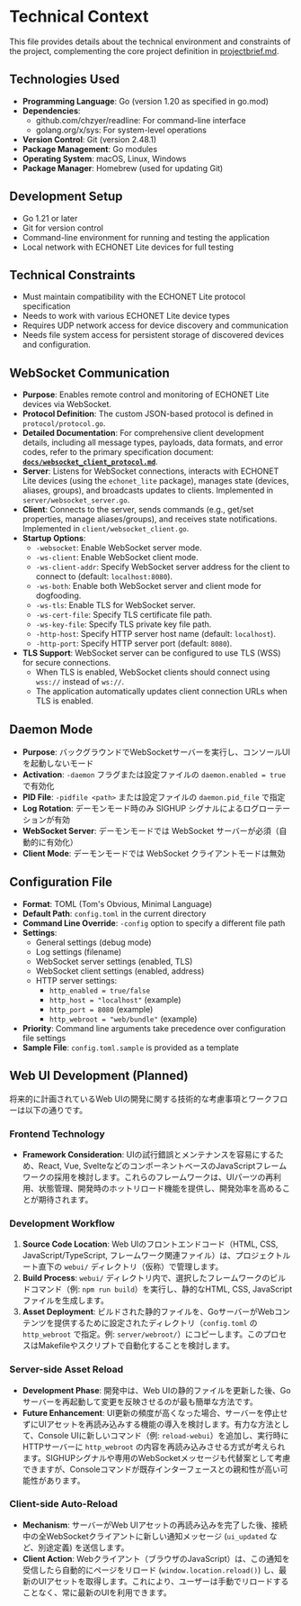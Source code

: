 # Technical Context

This file provides details about the technical environment and constraints of the project, complementing the core project definition in [projectbrief.md](./projectbrief.md).

## Technologies Used

- **Programming Language**: Go (version 1.20 as specified in go.mod)
- **Dependencies**:
  - github.com/chzyer/readline: For command-line interface
  - golang.org/x/sys: For system-level operations
- **Version Control**: Git (version 2.48.1)
- **Package Management**: Go modules
- **Operating System**: macOS, Linux, Windows
- **Package Manager**: Homebrew (used for updating Git)

## Development Setup

- Go 1.21 or later
- Git for version control
- Command-line environment for running and testing the application
- Local network with ECHONET Lite devices for full testing

## Technical Constraints

- Must maintain compatibility with the ECHONET Lite protocol specification
- Needs to work with various ECHONET Lite device types
- Requires UDP network access for device discovery and communication
- Needs file system access for persistent storage of discovered devices and configuration.

## WebSocket Communication

- **Purpose**: Enables remote control and monitoring of ECHONET Lite devices via WebSocket.
- **Protocol Definition**: The custom JSON-based protocol is defined in `protocol/protocol.go`.
- **Detailed Documentation**: For comprehensive client development details, including all message types, payloads, data formats, and error codes, refer to the primary specification document: **[`docs/websocket_client_protocol.md`](../docs/websocket_client_protocol.md)**.
- **Server**: Listens for WebSocket connections, interacts with ECHONET Lite devices (using the `echonet_lite` package), manages state (devices, aliases, groups), and broadcasts updates to clients. Implemented in `server/websocket_server.go`.
- **Client**: Connects to the server, sends commands (e.g., get/set properties, manage aliases/groups), and receives state notifications. Implemented in `client/websocket_client.go`.
- **Startup Options**:
  - `-websocket`: Enable WebSocket server mode.
  - `-ws-client`: Enable WebSocket client mode.
  - `-ws-client-addr`: Specify WebSocket server address for the client to connect to (default: `localhost:8080`).
  - `-ws-both`: Enable both WebSocket server and client mode for dogfooding.
  - `-ws-tls`: Enable TLS for WebSocket server.
  - `-ws-cert-file`: Specify TLS certificate file path.
  - `-ws-key-file`: Specify TLS private key file path.
  - `-http-host`: Specify HTTP server host name (default: `localhost`).
  - `-http-port`: Specify HTTP server port (default: `8080`).
- **TLS Support**: WebSocket server can be configured to use TLS (WSS) for secure connections.
  - When TLS is enabled, WebSocket clients should connect using `wss://` instead of `ws://`.
  - The application automatically updates client connection URLs when TLS is enabled.

## Daemon Mode

- **Purpose**: バックグラウンドでWebSocketサーバーを実行し、コンソールUIを起動しないモード
- **Activation**: `-daemon` フラグまたは設定ファイルの `daemon.enabled = true` で有効化
- **PID File**: `-pidfile <path>` または設定ファイルの `daemon.pid_file` で指定
- **Log Rotation**: デーモンモード時のみ SIGHUP シグナルによるログローテーションが有効
- **WebSocket Server**: デーモンモードでは WebSocket サーバーが必須（自動的に有効化）
- **Client Mode**: デーモンモードでは WebSocket クライアントモードは無効

## Configuration File

- **Format**: TOML (Tom's Obvious, Minimal Language)
- **Default Path**: `config.toml` in the current directory
- **Command Line Override**: `-config` option to specify a different file path
- **Settings**:
  - General settings (debug mode)
  - Log settings (filename)
  - WebSocket server settings (enabled, TLS)
  - WebSocket client settings (enabled, address)
  - HTTP server settings:
    - `http_enabled = true/false`
    - `http_host = "localhost"` (example)
    - `http_port = 8080` (example)
    - `http_webroot = "web/bundle"` (example)
- **Priority**: Command line arguments take precedence over configuration file settings
- **Sample File**: `config.toml.sample` is provided as a template

## Web UI Development (Planned)

将来的に計画されているWeb UIの開発に関する技術的な考慮事項とワークフローは以下の通りです。

### Frontend Technology

- **Framework Consideration**: UIの試行錯誤とメンテナンスを容易にするため、React, Vue, SvelteなどのコンポーネントベースのJavaScriptフレームワークの採用を検討します。これらのフレームワークは、UIパーツの再利用、状態管理、開発時のホットリロード機能を提供し、開発効率を高めることが期待されます。

### Development Workflow

1.  **Source Code Location**: Web UIのフロントエンドコード（HTML, CSS, JavaScript/TypeScript, フレームワーク関連ファイル）は、プロジェクトルート直下の `webui/` ディレクトリ（仮称）で管理します。
2.  **Build Process**: `webui/` ディレクトリ内で、選択したフレームワークのビルドコマンド（例: `npm run build`）を実行し、静的なHTML, CSS, JavaScriptファイルを生成します。
3.  **Asset Deployment**: ビルドされた静的ファイルを、GoサーバーがWebコンテンツを提供するために設定されたディレクトリ（`config.toml` の `http_webroot` で指定。例: `server/webroot/`）にコピーします。このプロセスはMakefileやスクリプトで自動化することを検討します。

### Server-side Asset Reload

- **Development Phase**: 開発中は、Web UIの静的ファイルを更新した後、Goサーバーを再起動して変更を反映させるのが最も簡単な方法です。
- **Future Enhancement**: UI更新の頻度が高くなった場合、サーバーを停止せずにUIアセットを再読み込みする機能の導入を検討します。有力な方法として、Console UIに新しいコマンド（例: `reload-webui`）を追加し、実行時にHTTPサーバーに `http_webroot` の内容を再読み込みさせる方式が考えられます。SIGHUPシグナルや専用のWebSocketメッセージも代替案として考慮できますが、Consoleコマンドが既存インターフェースとの親和性が高い可能性があります。

### Client-side Auto-Reload

- **Mechanism**: サーバーがWeb UIアセットの再読み込みを完了した後、接続中の全WebSocketクライアントに新しい通知メッセージ (`ui_updated` など、別途定義) を送信します。
- **Client Action**: Webクライアント（ブラウザのJavaScript）は、この通知を受信したら自動的にページをリロード (`window.location.reload()`) し、最新のUIアセットを取得します。これにより、ユーザーは手動でリロードすることなく、常に最新のUIを利用できます。
